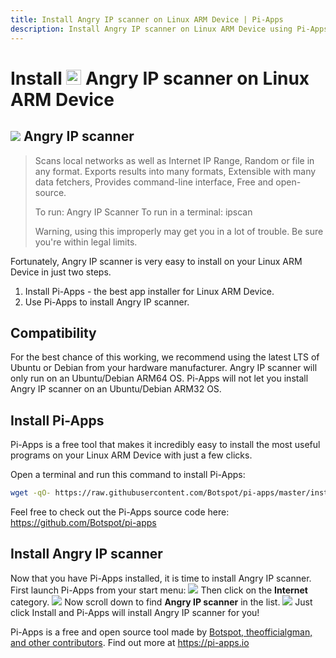 ```yaml
---
title: Install Angry IP scanner on Linux ARM Device | Pi-Apps
description: Install Angry IP scanner on Linux ARM Device using Pi-Apps
---
```

<div class="simple-install-content content">

# Install <img src="/img/app-icons/Angry IP scanner/icon-64.png" height=24> Angry IP scanner on Linux ARM Device

## <img src="/img/app-icons/Angry IP scanner/icon-64.png"> Angry IP scanner
> Scans local networks as well as Internet
> IP Range, Random or file in any format.
> Exports results into many formats,
> Extensible with many data fetchers,
> Provides command-line interface,
> Free and open-source.
> 
> To run: Angry IP Scanner
> To run in a terminal: ipscan
> 
> Warning, using this improperly may get you in a lot of trouble. Be sure you're within legal limits.

Fortunately, Angry IP scanner is very easy to install on your Linux ARM Device in just two steps.
1. Install Pi-Apps - the best app installer for Linux ARM Device.
2. Use Pi-Apps to install Angry IP scanner.
</div>
<div class="simple-install-content content">

## Compatibility
For the best chance of this working, we recommend using the latest LTS of Ubuntu or Debian from your hardware manufacturer.
Angry IP scanner will only run on an Ubuntu/Debian ARM64 OS. Pi-Apps will not let you install Angry IP scanner on an Ubuntu/Debian ARM32 OS.
</div>
<div class="simple-install-content content">

## Install Pi-Apps

Pi-Apps is a free tool that makes it incredibly easy to install the most useful programs on your Linux ARM Device with just a few clicks.

Open a terminal and run this command to install Pi-Apps:
```bash
wget -qO- https://raw.githubusercontent.com/Botspot/pi-apps/master/install | bash
```
Feel free to check out the Pi-Apps source code here: https://github.com/Botspot/pi-apps
</div>
<div class="simple-install-content content">

## Install Angry IP scanner

Now that you have Pi-Apps installed, it is time to install Angry IP scanner.
First launch Pi-Apps from your start menu:
<img src="/img/start-menu.png">
Then click on the <b>Internet</b> category.
<img src="/img/category-selections/Internet.png">
Now scroll down to find <b>Angry IP scanner</b> in the list.
<img src="/img/app-icons/Angry IP scanner/app-selection.png">
Just click Install and Pi-Apps will install Angry IP scanner for you!
</div>
<div class="simple-install-content content">

Pi-Apps is a free and open source tool made by [Botspot, theofficialgman, and other contributors](/about/#contributors). Find out more at https://pi-apps.io
</div>
